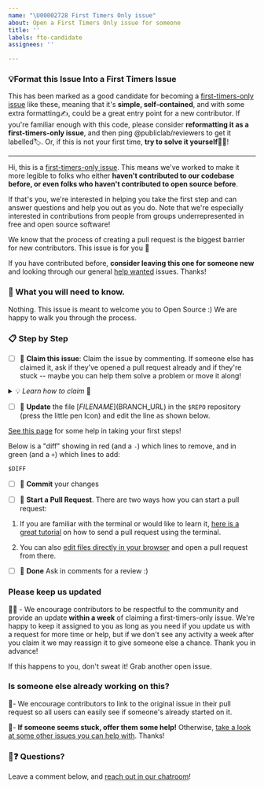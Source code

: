 ```yaml
---
name: "\U00002728 First Timers Only issue"
about: Open a First Timers Only issue for someone
title: ''
labels: fto-candidate
assignees: ''

---
```


### 💡Format this Issue Into a First Timers Issue
This has been marked as a good candidate for becoming a [first-timers-only issue](https://code.publiclab.org/#r=all) like these, meaning that it's **simple, self-contained**, and with some extra formatting✍️, could be a great entry point for a new contributor. If you're familiar enough with this code, please consider **reformatting it as a first-timers-only issue**, and then ping @publiclab/reviewers to get it labelled🏷. Or, if this is not your first time, **try to solve it yourself**🧑‍💻!

****

Hi, this is a [first-timers-only issue](https://code.publiclab.org/#r=all). This means we've worked to make it more legible to folks who either **haven't contributed to our codebase before, or even folks who haven't contributed to open source before**.

If that's you, we're interested in helping you take the first step and can answer questions and help you out as you do. Note that we're especially interested in contributions from people from groups underrepresented in free and open source software!

We know that the process of creating a pull request is the biggest barrier for new contributors. This issue is for you 💝

If you have contributed before, **consider leaving this one for someone new** and looking through our general [help wanted](https://github.com/publiclab/plots2/issues?q=is%3Aissue+is%3Aopen+label%3A%22help+wanted%22) issues. Thanks!

### 🤔 What you will need to know.

Nothing. This issue is meant to welcome you to Open Source :) We are happy to walk you through the process.

### 📋 Step by Step

- [ ] 🙋 **Claim this issue**: Claim the issue by commenting. If someone else has claimed it, ask if they've opened a pull request already and if they're stuck -- maybe you can help them solve a problem or move it along!
<details>
  <summary>💡 <i>Learn how to claim</i> 🙋</summary>
  <h3>Claiming an issue</h3>
  <p>Unless the issue is marked as reserved for someone, you can just say "I'd like to try this!" and then you've claimed it - no need to wait for someone to assign it to you. Just be sure you link your pull request (PR) to this issue so we can see where your solution is.</p>
  <p>And open one early if possible - even before you've completed it with additional commits - and others can help you figure out any issues you may face.</p>
</details>

- [ ] 📝 **Update** the file [$FILENAME]($BRANCH_URL) in the `$REPO` repository (press the little pen Icon) and edit the line as shown below.

[See this page](https://code.publiclab.org/#r=all) for some help in taking your first steps!

Below is a "diff" showing in red (and a `-`) which lines to remove, and in green (and a `+`) which lines to add:

```diff
$DIFF
```

- [ ] 💾 **Commit** your changes

- [ ] 🔀 **Start a Pull Request**. There are two ways how you can start a pull request:

1. If you are familiar with the terminal or would like to learn it, [here is a great tutorial](https://app.egghead.io/playlists/how-to-contribute-to-an-open-source-project-on-github) on how to send a pull request using the terminal.

2. You can also [edit files directly in your browser](https://help.github.com/articles/editing-files-in-your-repository/) and open a pull request from there.

- [ ] 🏁 **Done** Ask in comments for a review :)

### Please keep us updated

💬⏰ - We encourage contributors to be respectful to the community and provide an update **within a week** of claiming a first-timers-only issue. We're happy to keep it assigned to you as long as you need if you update us with a request for more time or help, but if we don't see any activity a week after you claim it we may reassign it to give someone else a chance. Thank you in advance!

If this happens to you, don't sweat it! Grab another open issue.

### Is someone else already working on this?

🔗- We encourage contributors to link to the original issue in their pull request so all users can easily see if someone's already started on it.

👥- **If someone seems stuck, offer them some help!** Otherwise, [take a look at some other issues you can help with](https://code.publiclab.org/#r=all). Thanks!

### 🤔❓ Questions?

Leave a comment below, and [reach out in our chatroom](https://publiclab.org/chat)!
